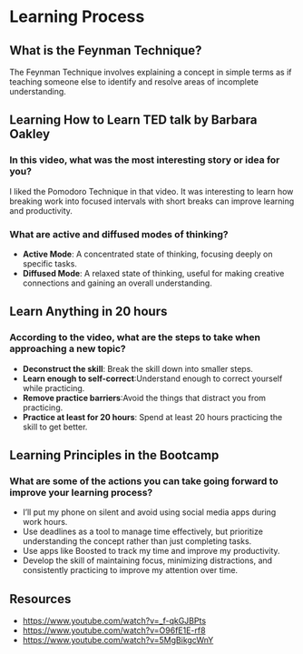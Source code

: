 
# Learning Process

## What is the Feynman Technique?
The Feynman Technique involves explaining a concept in simple terms as if teaching someone else to identify and resolve areas of incomplete understanding.

## Learning How to Learn TED talk by Barbara Oakley
### In this video, what was the most interesting story or idea for you?
I liked the Pomodoro Technique in that video. It was interesting to learn how breaking work into focused intervals with short breaks can improve learning and productivity.

### What are active and diffused modes of thinking?
* **Active Mode**: A concentrated state of thinking, focusing deeply on specific tasks.
* **Diffused Mode**: A relaxed state of thinking, useful for making creative connections and gaining an overall understanding.

##  Learn Anything in 20 hours
### According to the video, what are the steps to take when approaching a new topic?
* **Deconstruct the skill**: Break the skill down into smaller steps.
* **Learn enough to self-correct**:Understand enough to correct yourself while practicing.
* **Remove practice barriers**:Avoid the things that distract you from practicing.
* **Practice at least for 20 hours**: Spend at least 20 hours practicing the skill to get better.

## Learning Principles in the Bootcamp
### What are some of the actions you can take going forward to improve your learning process?
* I’ll put my phone on silent and avoid using social media apps during work hours.
* Use deadlines as a tool to manage time effectively, but prioritize understanding the concept rather than just completing tasks.
*  Use apps like Boosted to track my time and improve my productivity.
* Develop the skill of maintaining focus, minimizing distractions, and consistently practicing to improve my attention over time.

## Resources
* https://www.youtube.com/watch?v=_f-qkGJBPts
* https://www.youtube.com/watch?v=O96fE1E-rf8
* https://www.youtube.com/watch?v=5MgBikgcWnY







